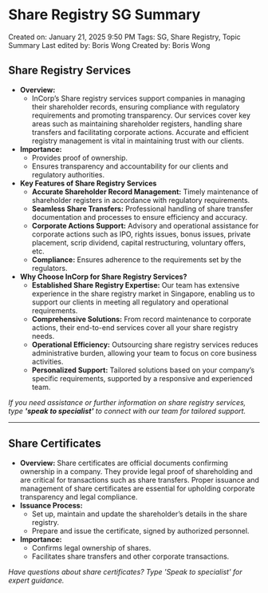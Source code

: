 # Share Registry SG Summary

Created on: January 21, 2025 9:50 PM
Tags: SG, Share Registry, Topic Summary
Last edited by: Boris Wong 
Created by: Boris Wong

## **Share Registry Services**

- **Overview:**
    - InCorp’s Share registry services support companies in managing their shareholder records, ensuring compliance with regulatory requirements and promoting transparency. Our services cover key areas such as maintaining shareholder registers, handling share transfers and facilitating corporate actions. Accurate and efficient registry management is vital in maintaining trust with our clients.
- **Importance:**
    - Provides proof of ownership.
    - Ensures transparency and accountability for our clients and regulatory authorities.
- **Key Features of Share Registry Services**
    - **Accurate Shareholder Record Management:** Timely maintenance of shareholder registers in accordance with regulatory requirements.
    - **Seamless Share Transfers:** Professional handling of share transfer documentation and processes to ensure efficiency and accuracy.
    - **Corporate Actions Support:** Advisory and operational assistance for corporate actions such as IPO, rights issues, bonus issues, private placement, scrip dividend, capital restructuring, voluntary offers, etc.
    - **Compliance:** Ensures adherence to the requirements set by the regulators.
- **Why Choose InCorp for Share Registry Services?**
    - **Established Share Registry Expertise:** Our team has extensive experience in the share registry market in Singapore, enabling us to support our clients in meeting all regulatory and operational requirements.
    - **Comprehensive Solutions:** From record maintenance to corporate actions, their end-to-end services cover all your share registry needs.
    - **Operational Efficiency:** Outsourcing share registry services reduces administrative burden, allowing your team to focus on core business activities.
    - **Personalized Support:** Tailored solutions based on your company’s specific requirements, supported by a responsive and experienced team.

*If you need assistance or further information on share registry services, type **'speak to specialist'** to connect with our team for tailored support.*

---

## **Share Certificates**

- **Overview:** Share certificates are official documents confirming ownership in a company. They provide legal proof of shareholding and are critical for transactions such as share transfers. Proper issuance and management of share certificates are essential for upholding corporate transparency and legal compliance.
- **Issuance Process:**
    - Set up, maintain and update the shareholder’s details in the share registry.
    - Prepare and issue the certificate, signed by authorized personnel.
- **Importance:**
    - Confirms legal ownership of shares.
    - Facilitates share transfers and other corporate transactions.

*Have questions about share certificates? Type 'Speak to specialist' for expert guidance.*